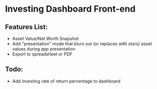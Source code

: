 # Investing Dashboard Front-end

## Features List:
- Asset Value/Net Worth Snapshot
- Add "presentation" mode that blurs out (or replaces with stars) asset values during app presentation
- Export to spreadsheet or PDF

## Todo:
- Add investing rate of return percentage to dashboard
